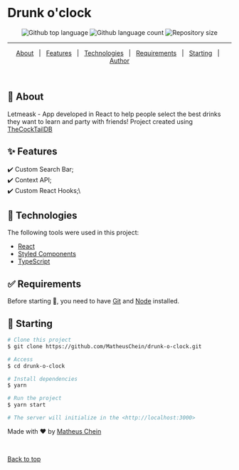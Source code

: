<div align="center" id="top"> 
  &#xa0;
</div>

<p align="center">
  <h1>Drunk o'clock</h1>
</p>

<p align="center">
  <img alt="Github top language" src="https://img.shields.io/github/languages/top/MatheusChein/drunk-o-clock?color=56BEB8">

  <img alt="Github language count" src="https://img.shields.io/github/languages/count/MatheusChein/drunk-o-clock?color=56BEB8">

  <img alt="Repository size" src="https://img.shields.io/github/repo-size/MatheusChein/drunk-o-clock?color=56BEB8">
</p>

<hr>

<p align="center">
  <a href="#dart-about">About</a> &#xa0; | &#xa0; 
  <a href="#sparkles-features">Features</a> &#xa0; | &#xa0;
  <a href="#rocket-technologies">Technologies</a> &#xa0; | &#xa0;
  <a href="#white_check_mark-requirements">Requirements</a> &#xa0; | &#xa0;
  <a href="#checkered_flag-starting">Starting</a> &#xa0; | &#xa0;
  <a href="https://github.com/MatheusChein" target="_blank">Author</a>
</p>

<br>

## :dart: About ##

Letmeask - App developed in React to help people select the best drinks they want to learn and party with friends! Project created using [TheCockTailDB](https://www.thecocktaildb.com/api.php)

## :sparkles: Features ##

:heavy_check_mark: Custom Search Bar;\
:heavy_check_mark: Context API;\
:heavy_check_mark: Custom React Hooks;\


## :rocket: Technologies ##

The following tools were used in this project:

- [React](https://pt-br.reactjs.org/)
- [Styled Components](https://styled-components.com/)
- [TypeScript](https://www.typescriptlang.org/)

## :white_check_mark: Requirements ##

Before starting :checkered_flag:, you need to have [Git](https://git-scm.com) and [Node](https://nodejs.org/en/) installed.

## :checkered_flag: Starting ##

```bash
# Clone this project
$ git clone https://github.com/MatheusChein/drunk-o-clock.git

# Access
$ cd drunk-o-clock

# Install dependencies
$ yarn

# Run the project
$ yarn start

# The server will initialize in the <http://localhost:3000>
```

Made with :heart: by <a href="https://github.com/MatheusChein" target="_blank">Matheus Chein</a>

&#xa0;

<a href="#top">Back to top</a>
